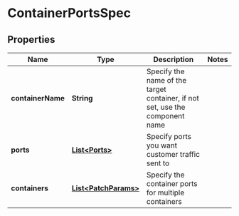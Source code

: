 

# ContainerPortsSpec


## Properties

| Name | Type | Description | Notes |
|------------ | ------------- | ------------- | -------------|
|**containerName** | **String** | Specify the name of the target container, if not set, use the component name |  |
|**ports** | [**List&lt;Ports&gt;**](Ports.md) | Specify ports you want customer traffic sent to |  |
|**containers** | [**List&lt;PatchParams&gt;**](PatchParams.md) | Specify the container ports for multiple containers |  |



